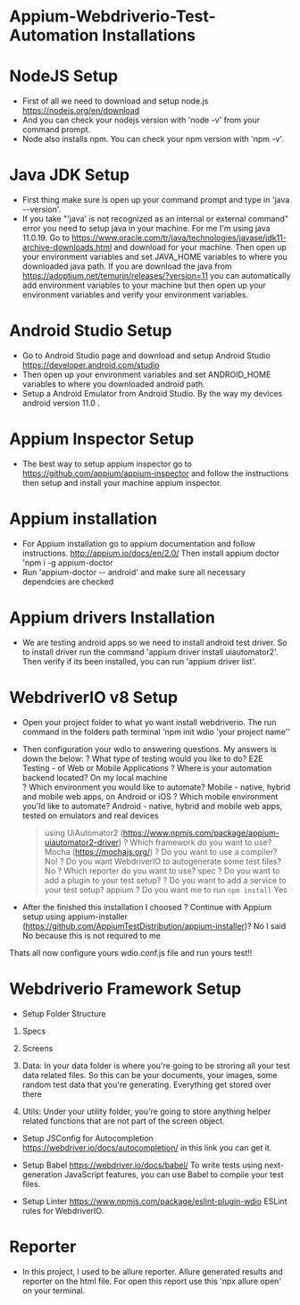 # Appium-Webdriverio-Test-Automation Installations
# NodeJS Setup
- First of all we need to download and setup node.js https://nodejs.org/en/download
- And you can check your nodejs version with 'node -v' from your command prompt.
- Node also installs npm. You can check your npm version with 'npm -v'.

# Java JDK Setup
- First thing make sure is open up your command prompt and type in 'java --version'.
- If you take "'java' is not recognized as an internal or external command" error you need to setup java in your machine. For me I'm using java 11.0.19. Go to
https://www.oracle.com/tr/java/technologies/javase/jdk11-archive-downloads.html and download for your machine.
Then open up your environment variables and set JAVA_HOME variables to where you downloaded java path.
If you are download the java from https://adoptium.net/temurin/releases/?version=11 you can automatically add environment variables to your machine but then open up your environment variables and verify your environment variables. 

# Android Studio Setup
- Go to Android Studio page and download and setup Android Studio https://developer.android.com/studio
- Then open up your environment variables and set ANDROID_HOME variables to where you downloaded android path.
- Setup a Android Emulator from Android Studio. By the way my devices android version 11.0 .

# Appium Inspector Setup
- The best way to setup appium inspector go to https://github.com/appium/appium-inspector and follow the instructions then setup and install your machine appium inspector.

# Appium installation
- For Appium installation go to appium documentation and follow instructions. http://appium.io/docs/en/2.0/
Then install appium doctor 'npm i -g appium-doctor
- Run 'appium-doctor -- android' and  make sure all necessary dependcies are checked

# Appium drivers Installation
- We are testing android apps so we need to install android test driver. So to install driver run the command 'appium driver install uiautomator2'. Then verify if its been installed, you can run 'appium driver list'.

# WebdriverIO v8 Setup
- Open your project folder to what yo want install webdriverio. The run command in the folders path terminal 'npm init wdio 'your project name''
- Then configuration your wdio to answering questions. My answers is down the below:
? What type of testing would you like to do? E2E Testing - of Web or Mobile Applications
? Where is your automation backend located? On my local machine  
? Which environment you would like to automate? Mobile - native, hybrid and mobile web apps, on Android or iOS
? Which mobile environment you'ld like to automate? Android - native, hybrid and mobile web apps, tested on emulators and real devices
    > using UiAutomator2 (https://www.npmjs.com/package/appium-uiautomator2-driver)
? Which framework do you want to use? Mocha (https://mochajs.org/)
? Do you want to use a compiler? No!
? Do you want WebdriverIO to autogenerate some test files? No
? Which reporter do you want to use? spec
? Do you want to add a plugin to your test setup?
? Do you want to add a service to your test setup? appium
? Do you want me to run `npm install` Yes

- After the finished this installation I choosed
? Continue with Appium setup using appium-installer (https://github.com/AppiumTestDistribution/appium-installer)? No
I said No because this is not required to me

Thats all now configure yours wdio.conf.js file and run yours test!!
# Webdriverio  Framework Setup
- Setup Folder Structure
1. Specs

2. Screens

3. Data: In your data folder is where you're going to be stroring all your test data related files. So this can be your documents, your images, some random test data that you're generating. Everything get stored over there

4. Utils: Under your utility folder, you're going to store anything helper related functions that are not part of the screen object.

- Setup JSConfig for Autocompletion
https://webdriver.io/docs/autocompletion/ in this link you can get it.

- Setup Babel
https://webdriver.io/docs/babel/ To write tests using next-generation JavaScript features, you can use Babel to compile your test files.

- Setup Linter
https://www.npmjs.com/package/eslint-plugin-wdio ESLint rules for WebdriverIO.

# Reporter
- In this project, I used to be allure reporter. Allure generated results and reporter on the html file. For open this report use this 
'npx allure open' on your terminal.